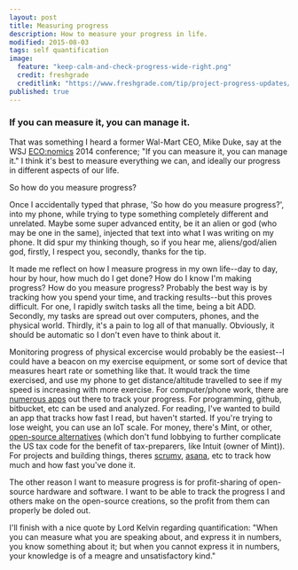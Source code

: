 ```yaml
---
layout: post
title: Measuring progress
description: How to measure your progress in life.
modified: 2015-08-03
tags: self quantification
image: 
  feature: "keep-calm-and-check-progress-wide-right.png"
  credit: freshgrade
  creditlink: "https://www.freshgrade.com/tip/project-progress-updates/"
published: true
---
```




### If you can measure it, you can manage it.

That was something I heard a former Wal-Mart CEO, Mike Duke, say at the WSJ [ECO:nomics](http://economics.wsj.com/) 2014 conference; "If you can measure it, you can manage it."  I think it's best to measure everything we can, and ideally our progress in different aspects of our life.

So how do you measure progress?

Once I accidentally typed that phrase, 'So how do you measure progress?', into my phone, while trying to type something completely different and unrelated.  Maybe some super advanced entity, 
be it an alien or god (who may be one in the same), injected that text into what I was writing on my phone.  It did spur my thinking though, so if you 
hear me, aliens/god/alien god, firstly, I respect you, secondly, thanks for the tip.

It made me reflect on how I measure progress in my own life--day to day, hour by hour, how much do I get done?  How do I know I'm making progress?
How do you measure progress?  Probably the best way is by tracking how you spend your time, and tracking results--but this proves difficult.  For one, I rapidly switch tasks all the time, being a bit ADD.  Secondly, my tasks are spread out over computers, phones, and the physical 
world.  Thirdly, it's a pain to log all of that manually.  Obviously, it should be automatic so I don't even have to think about it.

Monitoring progress of physical excercise would probably be the easiest--I could have a beacon on my exercise equipment, or some sort of device that measures heart rate or something like that.  It would track the time exercised, and use my phone to get distance/altitude travelled to see if my speed is increasing with more exercise.  For computer/phone work, there are [numerous apps](http://www.fastcompany.com/3024249/10-time-tracking-apps-that-will-make-you-more-productive-in-2014) out there to track your progress.  For programming, github, bitbucket, etc can be used and analyzed.  For reading, I've wanted to build an app that tracks how fast I read, but haven't started.  If you're trying to lose weight, you can use an IoT scale.  For money, there's Mint, or other, [open-source alternatives](http://alternativeto.net/software/mint/?license=free) (which don't fund lobbying to further complicate the US tax code 
for the benefit of tax-preparers, like Intuit (owner of Mint)).
For projects and building things, theres [scrumy](https://scrumy.com/), [asana](https://asana.com/), etc to track how much and how fast you've done it.

The other reason I want to measure progress is for profit-sharing of open-source hardware and software.  I want to be able to track the progress I and others 
make on the open-source creations, so the profit from them can properly be doled out.

I'll finish with a nice quote by Lord Kelvin regarding quantification: "When you can measure what you are speaking about, and express it in numbers, you know something about it; 
but when you cannot express it in numbers, your knowledge is of a meagre and unsatisfactory kind."
